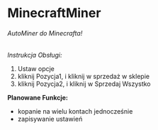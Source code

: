 # MinecraftMiner
###### AutoMiner do Minecrafta!
*Instrukcja Obsługi:*
1. Ustaw opcje
2. kliknij Pozycja1, i kliknij w sprzedaż w sklepie
3. kliknij Pozycja2, i kliknij w Sprzedaj Wszystko

**Planowane Funkcje:**
- kopanie na wielu kontach jednocześnie
- zapisywanie ustawień
